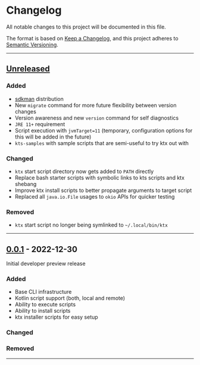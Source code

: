 # Changelog

All notable changes to this project will be documented in this file.

The format is based on [Keep a Changelog](https://keepachangelog.com/en/1.0.0/),
and this project adheres to [Semantic Versioning](https://semver.org/spec/v2.0.0.html).

---

## [Unreleased]

### Added

- [sdkman](https://sdkman.io) distribution
- New `migrate` command for more future flexibility between version changes
- Version awareness and new `version` command for self diagnostics
- `JRE 11+` requirement
- Script execution with `jvmTarget=11` (temporary, configuration options for this will be added in the future)
- `kts-samples` with sample scripts that are semi-useful to try ktx out with

### Changed

- `ktx` start script directory now gets added to `PATH` directly
- Replace bash starter scripts with symbolic links to kts scripts and ktx shebang
- Improve ktx install scripts to better propagate arguments to target script
- Replaced all `java.io.File` usages to `okio` APIs for quicker testing

### Removed

- `ktx` start script no longer being symlinked to `~/.local/bin/ktx`

---

## [0.0.1] - 2022-12-30

Initial developer preview release

### Added

- Base CLI infrastructure
- Kotlin script support (both, local and remote)
- Ability to execute scripts
- Ability to install scripts
- ktx installer scripts for easy setup

### Changed

### Removed

---

[Unreleased]: https://github.com/mpetuska/ktx/compare/0.0.2...HEAD

[0.0.2]: https://github.com/mpetuska/ktx/compare/0.0.1...0.0.2

[0.0.1]: https://github.com/mpetuska/ktx/releases/tag/0.0.1